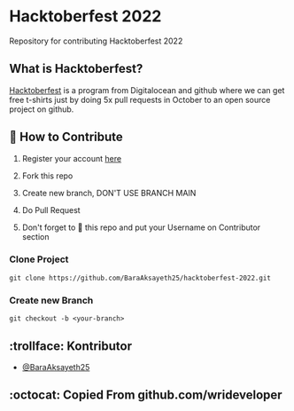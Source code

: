 # Hacktoberfest 2022

Repository for contributing Hacktoberfest 2022

## What is Hacktoberfest?

[Hacktoberfest](hacktoberfest.digitalocean.com) is a program from Digitalocean and github where we can get free t-shirts just by doing 5x pull requests in October to an open source project on github.

## :scroll: How to Contribute

1. Register your account [here](https://hacktoberfest.digitalocean.com)

2. Fork this repo

3. Create new branch, DON'T USE BRANCH MAIN

4. Do Pull Request

5. Don't forget to :star2: this repo and put your Username on Contributor section

### Clone Project

```
git clone https://github.com/BaraAksayeth25/hacktoberfest-2022.git

```

### Create new Branch

```
git checkout -b <your-branch>
```

## :trollface: Kontributor
- [@BaraAksayeth25](https://github.com/BaraAksayeth25)


## :octocat: Copied From github.com/wrideveloper
